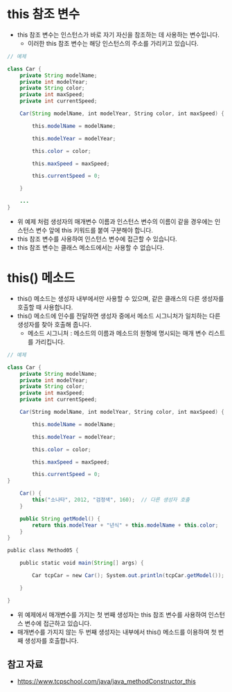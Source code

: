 # this 참조 변수
- this 참조 변수는 인스턴스가 바로 자기 자신을 참조하는 데 사용하는 변수입니다.
	- 이러한 this 참조 변수는 해당 인스턴스의 주소를 가리키고 있습니다.
```java
// 예제

class Car {
    private String modelName;
    private int modelYear;
    private String color;
    private int maxSpeed;
    private int currentSpeed;

	Car(String modelName, int modelYear, String color, int maxSpeed) {

        this.modelName = modelName;

        this.modelYear = modelYear;

        this.color = color;

        this.maxSpeed = maxSpeed;

        this.currentSpeed = 0;

    }

    ...
}
```
- 위 예제 처럼 생성자의 매개변수 이름과 인스턴스 변수의 이름이 같을 경우에는 인스턴스 변수 앞에 this 키워드를 붙여 구분해야 합니다.
- this 참조 변수를 사용하여 인스턴스 변수에 접근할 수 있습니다.
- this 참조 변수는 클래스 메소드에서는 사용할 수 없습니다.

# this() 메소드
- this() 메소드는 생성자 내부에서만 사용할 수 있으며, 같은 클래스의 다른 생성자를 호출할 때 사용합니다.
- this() 메소드에 인수를 전달하면 생성자 중에서 메소드 시그니처가 일치하는 다른 생성자를 찾아 호출해 줍니다.
	- 메소드 시그니처 : 메소드의 이름과 메소드의 원형에 명시되는 매개 변수 리스트를 가리킵니다.
```java
// 예제

class Car {
    private String modelName;
    private int modelYear;
    private String color;
    private int maxSpeed;
    private int currentSpeed;

	Car(String modelName, int modelYear, String color, int maxSpeed) {

        this.modelName = modelName;

        this.modelYear = modelYear;

        this.color = color;

        this.maxSpeed = maxSpeed;

        this.currentSpeed = 0;
}

	Car() {
		this("소나타", 2012, "검정색", 160);  // 다른 생성자 호출
	}

	public String getModel() {
		return this.modelYear + "년식" + this.modelName + this.color;
	}
}

public class Method05 {

    public static void main(String[] args) {

        Car tcpCar = new Car(); System.out.println(tcpCar.getModel());

    }

}
```
- 위 예제에서 매개변수를 가지는 첫 번째 생성자는 this 참조 변수를 사용하여 인스턴스 변수에 접근하고 있습니다.
- 매개변수를 가지지 않는 두 번째 생성자는 내부에서 this() 메소드를 이용하여 첫 번째 생성자를 호출합니다.

## 참고 자료
- https://www.tcpschool.com/java/java_methodConstructor_this